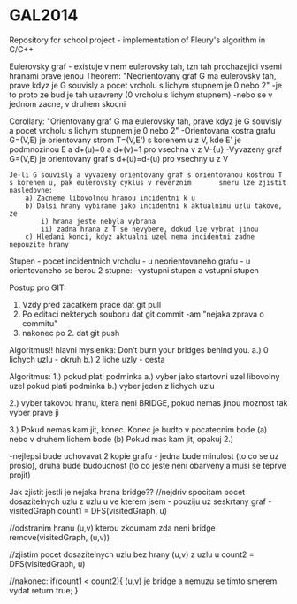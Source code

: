 GAL2014
=======

Repository for school project - implementation of Fleury's algorithm in C/C++

Eulerovsky graf - existuje v nem eulerovsky tah, tzn tah prochazejici vsemi hranami prave jenou
Theorem: "Neorientovany graf G ma eulerovsky tah, prave kdyz je G souvisly a pocet vrcholu s lichym stupnem je 0 nebo 2"
    -je to proto ze bud je tah uzavreny (0 vrcholu s lichym stupnem)
    -nebo se v jednom zacne, v druhem skocni
    
Corollary: "Orientovany graf G ma eulerovsky tah, prave kdyz je G souvisly a pocet vrcholu s lichym stupnem je 0 nebo 2"
    -Orientovana kostra grafu G=(V,E) je orientovany strom T=(V,E') s korenem u z V, kde E' je podmnozinou E a d+(u)=0 a        d+(v)=1 pro vsechna v z V-{u}
    -Vyvazeny graf G=(V,E) je orientovany graf s d+(u)=d-(u) pro vsechny u z V
    
    Je-li G souvisly a vyvazeny orientovany graf s orientovanou kostrou T s korenem u, pak eulerovsky cyklus v reverznim       smeru lze zjistit nasledovne:
        a) Zacneme libovolnou hranou incidentni k u
        b) Dalsi hrany vybirame jako incidentni k aktualnimu uzlu takove, ze
            i) hrana jeste nebyla vybrana
            ii) zadna hrana z T se nevybere, dokud lze vybrat jinou
        c) Hledani konci, kdyz aktualni uzel nema incidentni zadne nepouzite hrany

Stupen  - pocet incidentnich vrcholu - u neorientovaneho grafu
        - u orientovaneho se berou 2 stupne: -vystupni stupen a vstupni stupen





Postup pro GIT:

1. Vzdy pred zacatkem prace dat git pull
2. Po editaci nekterych souboru dat git commit -am "nejaka zprava o commitu"
3. nakonec po 2. dat git push



Algoritmus!!
hlavni myslenka: Don’t burn your bridges behind you.
a.) 0 lichych uzlu - okruh
b.) 2 liche uzly - cesta

Algoritmus:
1.) pokud plati podminka a.) vyber jako startovni uzel libovolny uzel
    pokud plati podminka b.) vyber jeden z lichych uzlu
    
2.) vyber takovou hranu, ktera neni BRIDGE, pokud nemas jinou moznost tak vyber prave ji
    
3.) Pokud nemas kam jit, konec. Konec je budto v pocatecnim bode (a) nebo v druhem lichem bode (b)
    Pokud mas kam jit, opakuj 2.)

-nejlepsi bude uchovavat 2 kopie grafu - jedna bude minulost (to co se uz proslo), druha bude budoucnost (to co jeste neni obarveny a musi se teprve projit)

Jak zjistit jestli je nejaka hrana bridge??
//nejdriv spocitam pocet dosazitelnych uzlu z uzlu u ve kterem jsem - pouziju uz seskrtany graf - visitedGraph
count1 = DFS(visitedGraph, u)

//odstranim hranu (u,v) kterou zkoumam zda neni bridge
remove(visitedGraph, (u,v))

//zjistim pocet dosazitelnych uzlu bez hrany (u,v) z uzlu u
count2 = DFS(visitedGraph, u)

//nakonec:
if(count1 < count2){
    (u,v) je bridge a nemuzu se timto smerem vydat
    return true;
}
